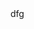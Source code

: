 <div style='display: none'>
  Date: 2022-01-15 10:09:16
  LastEditors: gyg
  LastEditTime: 2022-01-15 10:09:19
  FilePath: \test\34253.md
</div>
dfg
